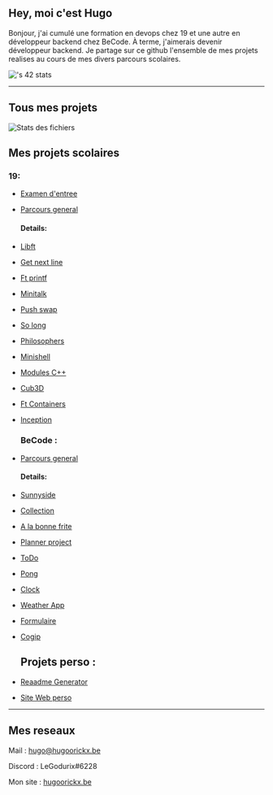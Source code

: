 ## Hey, moi c'est Hugo

Bonjour, j'ai cumulé une formation en devops chez 19 et une autre en développeur backend chez BeCode.
À terme, j'aimerais devenir développeur backend.
Je partage sur ce github l'ensemble de mes projets realises au cours de mes divers parcours scolaires.

![<hgoorick>'s 42 stats](https://badge.mediaplus.ma/colorfulwaves/hgoorick)

----------

  ## Tous mes projets

![Stats des fichiers](https://github-readme-stats.vercel.app/api/top-langs/?username=Hugo-Goorickx&langs_count=10&title_color=ec4899&text_color=ffffff&icon_color=ec4899&bg_color=1c1917&hide_border=true&locale=en&custom_title=Top%20%Languages)

  
  ## Mes projets scolaires
  
  ### 19:

- [Examen d'entree](https://github.com/Hugo-Goorickx/Piscine_19)
- [Parcours general](https://github.com/Hugo-Goorickx/Cursus_19)
  
  #### Details:
  
- [Libft](https://github.com/Hugo-Goorickx/Cursus_19/tree/main/project_01_libft)  
- [Get next line](https://github.com/Hugo-Goorickx/Cursus_19/tree/main/project_02_get_next_line)
- [Ft printf](https://github.com/Hugo-Goorickx/Cursus_19/tree/main/project_03_ft_printf)
- [Minitalk](https://github.com/Hugo-Goorickx/Cursus_19/tree/main/project_05_minitalk)
- [Push swap](https://github.com/Hugo-Goorickx/Cursus_19/tree/main/project_06_push_swap)
- [So long](https://github.com/Hugo-Goorickx/Cursus_19/tree/main/project_07_so_long)
- [Philosophers](https://github.com/Hugo-Goorickx/Cursus_19/tree/main/project_08_philosophers)
- [Minishell](https://github.com/Hugo-Goorickx/Cursus_19/tree/main/project_09_minishell)
- [Modules C++](https://github.com/Hugo-Goorickx/Cursus_19/tree/main/project_11_cpp_modules)
- [Cub3D](https://github.com/Hugo-Goorickx/Cursus_19/tree/main/project_12_cub3D)
- [Ft Containers](https://github.com/Hugo-Goorickx/Cursus_19/tree/main/project_13_ft_containers)
- [Inception](https://github.com/Hugo-Goorickx/Cursus_19/tree/main/project_14_inception)

  ### BeCode :
  
- [Parcours general](https://github.com/Hugo-Goorickx/BeCode)
  
  #### Details:
  
- [Sunnyside](https://github.com/Hugo-Goorickx/Sunnyside)
- [Collection](https://github.com/Hugo-Goorickx/Collection)
- [A la bonne frite](https://github.com/Hugo-Goorickx/ALaBonneFrite)
- [Planner project](https://github.com/Hugo-Goorickx/Planner_project)
- [ToDo](https://github.com/Hugo-Goorickx/Planner_project)
- [Pong](https://github.com/Hugo-Goorickx/Pong)
- [Clock](https://github.com/Hugo-Goorickx/clock)
- [Weather App](https://github.com/Hugo-Goorickx/Weather-App)
- [Formulaire](https://github.com/Hugo-Goorickx/interactive_form)
- [Cogip](https://github.com/Hugo-Goorickx/cogip)

  ## Projets perso :
  
- [Reaadme Generator](https://github.com/Hugo-Goorickx/README_Gen)
- [Site Web perso](https://github.com/Hugo-Goorickx/Hugo-Goorickx)

----------
  
  ## Mes reseaux
  
Mail : hugo@hugoorickx.be
  
Discord : LeGodurix#6228
  
Mon site : [hugoorickx.be](https://me.hugoorickx.be)
